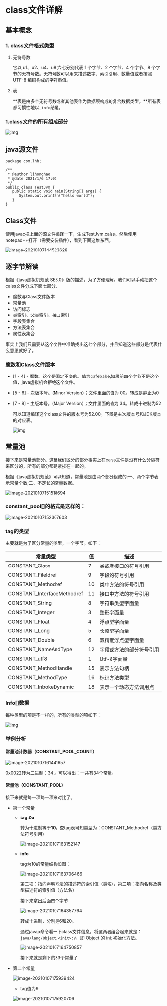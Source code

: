# class文件详解

## 基本概念

### 1. class文件格式类型

1. 无符号数

   它以 u1、u2、u4、u8 六七分别代表 1 个字节、2 个字节、4 个字节、8 个字节的无符号数。无符号数可以用来描述数字、索引引用、数量值或者按照 UTF-8 编码构成的字符串值。

2. 表

   **表是由多个无符号数或者其他表作为数据项构成的复合数据类型。**所有表都习惯性地以`_info`结尾。

### 1.class文件的所有组成部分

![img](https://raw.githubusercontent.com/li0228/image/master/595137-20181219204230458-43856381.png)

## java源文件

```
package com.lhh;

/**
 * @author lihonghao
 * @date 2021/1/6 17:01
 */
public class TestJvm {
   public static void main(String[] args) {
      System.out.println("hello world");
   }
}
```

## Class文件

使用javac把上面的源文件编译一下，生成TestJvm.calss。然后使用notepad++打开（需要安装插件），看到下面这堆东西。

![image-20210107144523628](https://raw.githubusercontent.com/li0228/image/master/image-20210107144523628.png)

## 逐字节解读

根据《java虚拟机规范 SE8.0》版的描述，为了方便理解。我们可以手动把这个calss文件分成下面七部分。

- 魔数与Class文件版本
- 常量池
- 访问标志
- 类索引、父类索引、接口索引
- 字段表集合
- 方法表集合
- 属性表集合

事实上我们只需要从这个文件中准确找出这七个部分，并且知道这些部分是代表什么意思就好了。

### 魔数和Class文件版本

- [1 - 4] - 魔数。这个是固定不变的。值为cafebabe,如果前四个字节不是这个值，java虚拟机会拒绝这个文件。

- [5 - 6] - 次版本号。(Minor Version）；文件里面的值为 00。转成是静止为0

- [7 - 8] - 主版本号。(Major Version）；文件里面的值为 34。转成十进制为52

  可以知道编译这个class文件的版本号为52.00。下图是主次版本号和JDK版本的对应表。

  ![img](https://raw.githubusercontent.com/li0228/image/master/595137-20181219204254298-373095239.png)

## 常量池

接下来是常量池部分。这里我们区分的部分事实上在calss文件是没有什么分隔符来区分的，所有的部分都是紧挨在一起的。

根据《java虚拟机规范》可以知道，常量池是由两个部分组成的:一、两个字节表示常量个数;二、不定长的常量数据。

![image-20210107151518694](https://raw.githubusercontent.com/li0228/image/master/image-20210107151518694.png)

### constant_pool[]的格式是这样的：

![image-20210107152307603](https://raw.githubusercontent.com/li0228/image/master/image-20210107152307603.png)

### tag的类型

主要就是为了区分常量的类型，一个字节。如下：

| 常量类型                    | 值   | 描述                     |
| --------------------------- | ---- | ------------------------ |
| CONSTANT_Class              | 7    | 类或者接口的符号引用     |
| CONSTANT_Fileldref          | 9    | 字段的符号引用           |
| CONSTANT_Methodref          | 10   | 类中方法的符号引用       |
| CONSTANT_InterfaceMethodref | 11   | 接口中方法的符号引用     |
| CONSTANT_String             | 8    | 字符串类型字面量         |
| CONSTANT_Integer            | 3    | 整形字面量               |
| CONSTANT_Float              | 4    | 浮点型字面量             |
| CONSTANT_Long               | 5    | 长整型字面量             |
| CONSTANT_Double             | 6    | 双精度浮点型字面量       |
| CONSTANT_NameAndType        | 12   | 字段或方法的部分符号引用 |
| CONSTANT_utf8               | 1    | Utf-8字面量              |
| CONSTANT_MethodHandle       | 15   | 表示方法句柄             |
| CONSTANT_MethodType         | 16   | 标识方法类型             |
| CONSTANT_InbokeDynamic      | 18   | 表示一个动态方法调用点   |

### Info[]数据

每种类型的项是不一样的，所有的类型的项如下：

![img](https://raw.githubusercontent.com/li0228/image/master/595137-20181219204338051-305022474.png)

### 举例分析

#### 常量池计数器（CONSTANT_POOL_COUNT）

![image-20210107161441657](https://raw.githubusercontent.com/li0228/image/master/image-20210107161441657.png)

0x0022转为二进制：34 。可以得出：一共有34个常量。

#### 常量池（CONSTANT_POOL)

接下来就是每一项每一项来对比了。

- 第一个常量

  - **tag:0a** 

    转为十进制等于**10**，查tag表可知类型为：CONSTANT_Methodref（类方法符号引用）

    ![image-20210107163152147](https://raw.githubusercontent.com/li0228/image/master/image-20210107163152147.png)

  - **info**

    tag为10的常量结构如图：

    ![image-20210107163706466](https://raw.githubusercontent.com/li0228/image/master/image-20210107163706466.png)

    第二项：指向声明方法的描述符的索引值（类名），第三项：指向名称及类型描述符的索引值（方法名）

    接下来拿出后面四个字节

    ![image-20210107164357764](https://raw.githubusercontent.com/li0228/image/master/image-20210107164357764.png)

    转成十进制，分别是6和20。

    通过javap命令看一下class文件信息，将这两者组合起来就是：`java/lang/Object.<init>:V`，即 Object 的 init 初始化方法。

    ![image-20210107164750857](https://raw.githubusercontent.com/li0228/image/master/image-20210107164750857.png)

    接下来就是剩下的33个常量了

- 第二个常量

  ![image-20210107175939424](https://raw.githubusercontent.com/li0228/image/master/image-20210107175939424.png)

  - tag值为9

  ![image-20210107175920706](https://raw.githubusercontent.com/li0228/image/master/image-20210107175920706.png)

